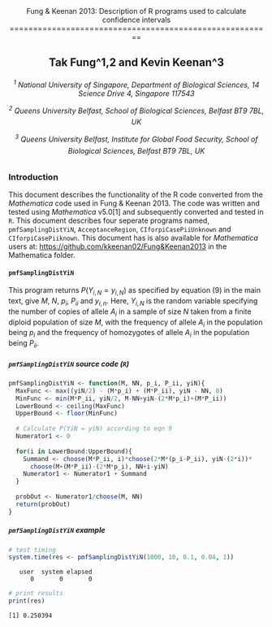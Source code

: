 <center>
Fung & Keenan 2013: Description of R programs used to calculate  confidence intervals
========================================================

Tak Fung^1,2 and Kevin Keenan^3
----------------------------------------------------

<h6>

<sup>1</sup> National University of Singapore, Department of Biological Sciences, 14 Science Drive 4, Singapore 117543

<sup>2</sup> Queens University Belfast, School of Biological Sciences, Belfast BT9 7BL, UK

<sup>3</sup> Queens University Belfast, Institute for Global Food Security, School of Biological Sciences, Belfast BT9 7BL, UK

</center>
</h6>

### Introduction
This document describes the functionality of the R code converted from the _Mathematica_ code used in Fung & Keenan 2013. The code was written and tested using _Mathematica_ v5.0[1] and subsequently converted and tested in `R`. This document describes four seperate programs named, `pmfSamplingDistYiN`, `AcceptanceRegion`, `CIforpiCasePiiUnknown` and `CIforpiCasePiiknown`. This document has is also available for _Mathematica_ users at: https://github.com/kkeenan02/Fung&Keenan2013 in the Mathematica folder.

#### `pmfSamplingDistYiN`
This program returns $P(Y_{i,N} = y_{i,N})$ as specified by equation (9) in the main text, give $M$, $N$, $p_{i}$, $P_{ii}$ and $y_{i,n}$. Here, $Y_{i,N}$ is the random variable specifying the number of copies of allele $A_{i}$ in a sample of size $N$ taken from a finite diploid population of size $M$, with the frequency of allele $A_{i}$ in the population being $p_{i}$ and the frequency of homozygotes of allele $A_{i}$ in the population being $P_{ii}$.




##### `pmfSamplingDistYiN` source code (`R`)

```r
pmfSamplingDistYiN <- function(M, NN, p_i, P_ii, yiN){
  MaxFunc <- max((yiN/2) - (M*p_i) + (M*P_ii), yiN - NN, 0)
  MinFunc <- min(M*P_ii, yiN/2, M-NN+yiN-(2*M*p_i)+(M*P_ii))
  LowerBound <- ceiling(MaxFunc)
  UpperBound <- floor(MinFunc)
  
  # Calculate P(YiN = yiN) according to eqn 9
  Numerator1 <- 0
  
  for(i in LowerBound:UpperBound){
    Summand <- choose(M*P_ii, i)*choose(2*M*(p_i-P_ii), yiN-(2*i))*
      choose(M+(M*P_ii)-(2*M*p_i), NN+i-yiN)
    Numerator1 <- Numerator1 + Summand
  }
  
  probOut <- Numerator1/choose(M, NN)
  return(probOut)
}
```


##### `pmfSamplingDistYiN` example

```r
# test timing
system.time(res <- pmfSamplingDistYiN(1000, 10, 0.1, 0.04, 1))
```

```
   user  system elapsed 
      0       0       0 
```

```r
# print results
print(res)
```

```
[1] 0.250394
```

